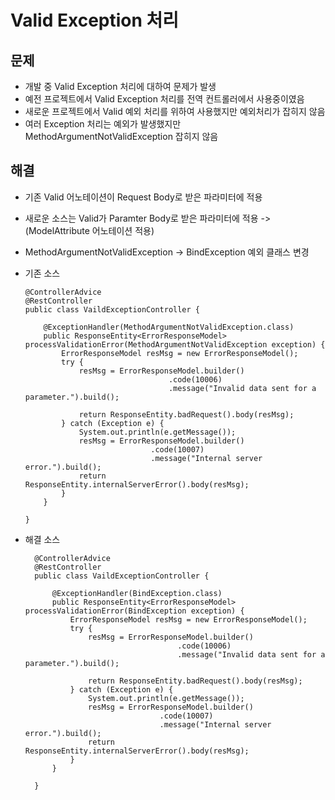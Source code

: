 # Valid Exception 처리 

## 문제 
- 개발 중 Valid Exception 처리에 대하여 문제가 발생
- 예전 프로젝트에서 Valid Exception 처리를 전역 컨트롤러에서 사용중이였음
- 새로운 프로젝트에서 Valid 예외 처리를 위하여 사용했지만 예외처리가 잡히지 않음
- 여러 Exception 처리는 예외가 발생했지만 MethodArgumentNotValidException 잡히지 않음
  
## 해결
- 기존 Valid 어노테이션이 Request Body로 받은 파라미터에 적용
- 새로운 소스는 Valid가 Paramter Body로 받은 파라미터에 적용 -> (ModelAttribute 어노테이션 적용)
- MethodArgumentNotValidException -> BindException 예외 클래스 변경
  

- 기존 소스
    ```
    @ControllerAdvice
    @RestController
    public class VaildExceptionController {

        @ExceptionHandler(MethodArgumentNotValidException.class)
        public ResponseEntity<ErrorResponseModel> processValidationError(MethodArgumentNotValidException exception) {
            ErrorResponseModel resMsg = new ErrorResponseModel();
            try {
                resMsg = ErrorResponseModel.builder()
                                    .code(10006)
                                    .message("Invalid data sent for a parameter.").build();
                                    
                return ResponseEntity.badRequest().body(resMsg);
            } catch (Exception e) {
                System.out.println(e.getMessage());
                resMsg = ErrorResponseModel.builder()
                                .code(10007)
                                .message("Internal server error.").build();
                return ResponseEntity.internalServerError().body(resMsg);
            }
        }

    }
    ```

- 해결 소스
  ```
    @ControllerAdvice
    @RestController
    public class VaildExceptionController {

        @ExceptionHandler(BindException.class)
        public ResponseEntity<ErrorResponseModel> processValidationError(BindException exception) {
            ErrorResponseModel resMsg = new ErrorResponseModel();
            try {
                resMsg = ErrorResponseModel.builder()
                                    .code(10006)
                                    .message("Invalid data sent for a parameter.").build();
                                    
                return ResponseEntity.badRequest().body(resMsg);
            } catch (Exception e) {
                System.out.println(e.getMessage());
                resMsg = ErrorResponseModel.builder()
                                .code(10007)
                                .message("Internal server error.").build();
                return ResponseEntity.internalServerError().body(resMsg);
            }
        }

    }
  ```



